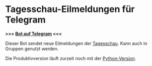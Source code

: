 # Tagesschau-Eilmeldungen für Telegram

**>>> [Bot auf Telegram](https://telegram.me/TagesschauEilmeldungenBot) <<<**

Dieser Bot sendet neue Eilmeldungen der [Tagesschau](http://www.tagesschau.de/). Kann auch in Gruppen genutzt werden.

Die Produktivversion läuft zurzeit noch mit
der [Python-Version](https://github.com/Brawl345/Telegram-TagesschauEILBot/commit/4ba7dd4381926a51eabf59475e53932999cb87e4).
